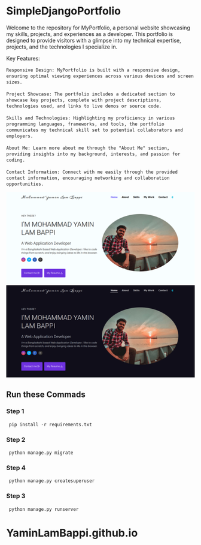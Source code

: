 # SimpleDjangoPortfolio

Welcome to the repository for MyPortfolio, a personal website showcasing my skills, projects, and experiences as a developer. This portfolio is designed to provide visitors with a glimpse into my technical expertise, projects, and the technologies I specialize in.

Key Features:

    Responsive Design: MyPortfolio is built with a responsive design, ensuring optimal viewing experiences across various devices and screen sizes.

    Project Showcase: The portfolio includes a dedicated section to showcase key projects, complete with project descriptions, technologies used, and links to live demos or source code.

    Skills and Technologies: Highlighting my proficiency in various programming languages, frameworks, and tools, the portfolio communicates my technical skill set to potential collaborators and employers.

    About Me: Learn more about me through the "About Me" section, providing insights into my background, interests, and passion for coding.

    Contact Information: Connect with me easily through the provided contact information, encouraging networking and collaboration opportunities.
![GitHub](https://github.com/YaminLamBappi/MyPortfolio/blob/main/static/images/pic1.png)
![GitHub](https://github.com/YaminLamBappi/MyPortfolio/blob/main/static/images/pic2.png)


## Run these Commads
### Step 1
     pip install -r requirements.txt
### Step 2
     python manage.py migrate
     
### Step 4
     python manage.py createsuperuser
        
### Step 3
     python manage.py runserver

  













# YaminLamBappi.github.io
